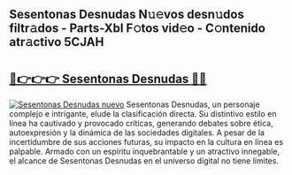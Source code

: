 ## Sesentonas Desnudas N𝚞𝚎vos desn𝚞dos filtr𝚊dos - Parts-XbI F𝚘tos vid𝚎o - C𝚘ntenido atr𝚊ctivo 5CJAH

# <h2><a href="http://mb4moi.tromn.icu/?c=Sesentonas+Desnudas">🔗👉👉👉 Sesentonas Desnudas 🔗🔗</a></h2>

[![Sesentonas Desnudas nuevo](https://i.imgur.com/pEAQMta.gif)](http://mb4moi.tromn.icu/?c=Sesentonas+Desnudas)
Sesentonas Desnudas, un personaje complejo e intrigante, elude la clasificación directa. Su distintivo estilo en línea ha cautivado y provocado críticas, generando debates sobre ética, autoexpresión y la dinámica de las sociedades digitales. A pesar de la incertidumbre de sus acciones futuras, su impacto en la cultura en línea es palpable. Armado con un espíritu inquebrantable y un atractivo innegable, el alcance de Sesentonas Desnudas en el universo digital no tiene límites.

